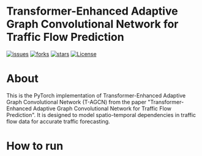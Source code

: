 # Transformer-Enhanced Adaptive Graph Convolutional Network for Traffic Flow Prediction
[![issues](https://img.shields.io/github/issues/time1722/T-AGCN)](https://github.com/time1722/T-AGCN/issues)
[![forks](https://img.shields.io/github/forks/time1722/T-AGCN)](https://github.com/time1722/T-AGCN/network/members)
[![stars](https://img.shields.io/github/stars/time1722/T-AGCN)](https://github.com/time1722/T-AGCN/stargazers)
[![License](https://img.shields.io/github/license/time1722/T-AGCN)](./LICENSE)

# About
This is the PyTorch implementation of Transformer-Enhanced Adaptive Graph Convolutional Network (T-AGCN) from the paper "Transformer-Enhanced Adaptive Graph Convolutional Network for Traffic Flow Prediction". It is designed to model spatio-temporal dependencies in traffic flow data for accurate traffic forecasting.

# How to run







